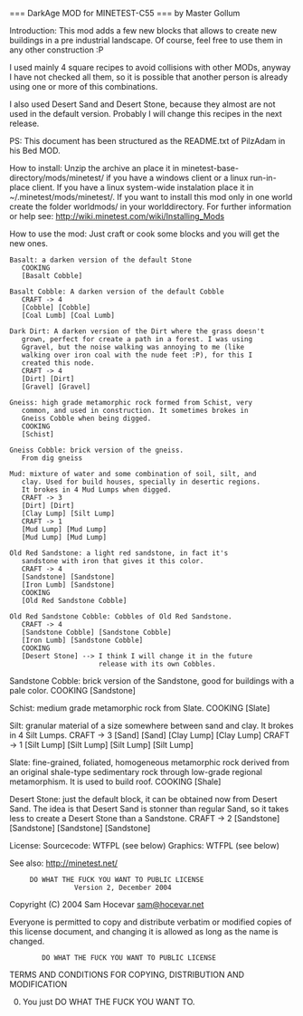 === DarkAge MOD for MINETEST-C55 ===
by Master Gollum

Introduction:
  This mod adds a few new blocks that allows to create new buildings in a
  pre industrial landscape. Of course, feel free to use them in any other 
  construction :P

  I used mainly 4 square recipes to avoid collisions with other MODs, 
  anyway I have not checked all them, so it is possible that another 
  person is already using one or more of this combinations.

  I also used Desert Sand and Desert Stone, because they almost are not
  used in the default version. Probably I will change this recipes in 
  the next release.

PS: This document has been structured as the README.txt of PilzAdam in 
    his Bed MOD.

How to install:
  Unzip the archive an place it in minetest-base-directory/mods/minetest/
  if you have a windows client or a linux run-in-place client. If you 
  have a linux system-wide instalation place it in 
  ~/.minetest/mods/minetest/.
  If you want to install this mod only in one world create the folder
  worldmods/ in your worlddirectory.
  For further information or help see:
    http://wiki.minetest.com/wiki/Installing_Mods

How to use the mod:
  Just craft or cook some blocks and you will get the new ones.

    Basalt: a darken version of the default Stone
       COOKING
       [Basalt Cobble]

    Basalt Cobble: A darken version of the default Cobble
       CRAFT -> 4
       [Cobble] [Cobble]
       [Coal Lumb] [Coal Lumb]

    Dark Dirt: A darken version of the Dirt where the grass doesn't
       grown, perfect for create a path in a forest. I was using
       Ggravel, but the noise walking was annoying to me (like
       walking over iron coal with the nude feet :P), for this I
       created this node.
       CRAFT -> 4
       [Dirt] [Dirt]
       [Gravel] [Gravel]

    Gneiss: high grade metamorphic rock formed from Schist, very 
       common, and used in construction. It sometimes brokes in 
       Gneiss Cobble when being digged.
       COOKING
       [Schist]

    Gneiss Cobble: brick version of the gneiss.
       From dig gneiss
       
    Mud: mixture of water and some combination of soil, silt, and
       clay. Used for build houses, specially in desertic regions.
       It brokes in 4 Mud Lumps when digged.
       CRAFT -> 3
       [Dirt] [Dirt]
  	   [Clay Lump] [Silt Lump]
       CRAFT -> 1
       [Mud Lump] [Mud Lump]
       [Mud Lump] [Mud Lump]

    Old Red Sandstone: a light red sandstone, in fact it's 
       sandstone with iron that gives it this color.
       CRAFT -> 4
       [Sandstone] [Sandstone]
       [Iron Lumb] [Sandstone]
       COOKING
       [Old Red Sandstone Cobble]

    Old Red Sandstone Cobble: Cobbles of Old Red Sandstone.
       CRAFT -> 4
       [Sandstone Cobble] [Sandstone Cobble]
       [Iron Lumb] [Sandstone Cobble]
       COOKING
       [Desert Stone] --> I think I will change it in the future
                          release with its own Cobbles.
    
   Sandstone Cobble: brick version of the Sandstone, good for
       buildings with a pale color.
       COOKING
       [Sandstone]

   Schist: medium grade metamorphic rock from Slate.
       COOKING
       [Slate]
   
   Silt: granular material of a size somewhere between sand and clay.
       It brokes in 4 Silt Lumps.
       CRAFT -> 3
       [Sand] [Sand]
       [Clay Lump] [Clay Lump]
       CRAFT -> 1
       [Silt Lump] [Silt Lump]
       [Silt Lump] [Silt Lump]
       
   Slate: fine-grained, foliated, homogeneous metamorphic rock 
       derived from an original shale-type sedimentary rock through
       low-grade regional metamorphism. It is used to build roof.
       COOKING
       [Shale]

   Desert Stone: just the default block, it can be obtained now
       from Desert Sand. The idea is that Desert Sand is stonner
       than regular Sand, so it takes less to create a Desert
       Stone than a Sandstone.
       CRAFT -> 2
       [Sandstone] [Sandstone]
       [Sandstone] [Sandstone]



License:
Sourcecode: WTFPL (see below)
Graphics: WTFPL (see below)

See also:
http://minetest.net/

         DO WHAT THE FUCK YOU WANT TO PUBLIC LICENSE
                    Version 2, December 2004

 Copyright (C) 2004 Sam Hocevar <sam@hocevar.net>

 Everyone is permitted to copy and distribute verbatim or modified
 copies of this license document, and changing it is allowed as long
 as the name is changed.

            DO WHAT THE FUCK YOU WANT TO PUBLIC LICENSE
   TERMS AND CONDITIONS FOR COPYING, DISTRIBUTION AND MODIFICATION

  0. You just DO WHAT THE FUCK YOU WANT TO. 